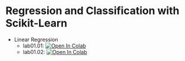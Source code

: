 # Regression and Classification with Scikit-Learn

- Linear Regression
  - lab01.01: [![Open In Colab](https://colab.research.google.com/assets/colab-badge.svg)](https://colab.research.google.com/github/marcocannici/ml2020-scikit-course/blob/master/lab01/lab01.01.live-StatisticalLearningLinearRegression.ipynb)
  - lab01.02: [![Open In Colab](https://colab.research.google.com/assets/colab-badge.svg)](https://colab.research.google.com/github/marcocannici/ml2020-scikit-course/blob/master/lab01/lab01.02.live-ScikitFeaturesSelection.ipynb)
